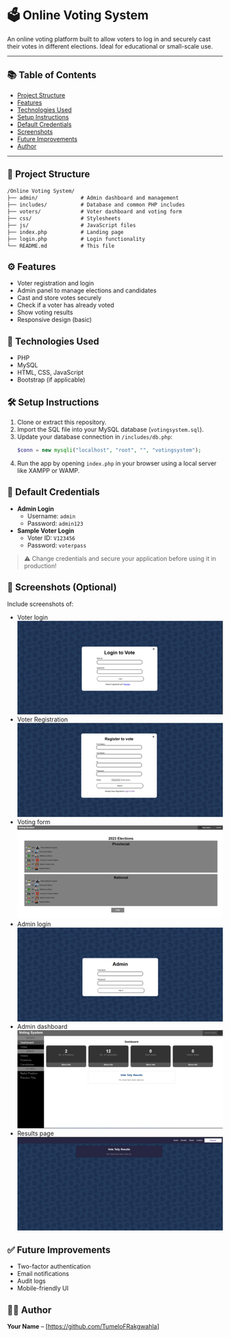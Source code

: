 # 🗳️ Online Voting System

An online voting platform built to allow voters to log in and securely cast their votes in different elections. Ideal for educational or small-scale use.

---

## 📚 Table of Contents

- [Project Structure](#-project-structure)
- [Features](#️-features)
- [Technologies Used](#-technologies-used)
- [Setup Instructions](#️-setup-instructions)
- [Default Credentials](#-default-credentials)
- [Screenshots](#-screenshots-optional)
- [Future Improvements](#-future-improvements)
- [Author](#-author)

---

## 📁 Project Structure

```
/Online Voting System/
├── admin/              # Admin dashboard and management
├── includes/           # Database and common PHP includes
├── voters/             # Voter dashboard and voting form
├── css/                # Stylesheets
├── js/                 # JavaScript files
├── index.php           # Landing page
├── login.php           # Login functionality
└── README.md           # This file
```

## ⚙️ Features

- Voter registration and login
- Admin panel to manage elections and candidates
- Cast and store votes securely
- Check if a voter has already voted
- Show voting results
- Responsive design (basic)

## 🚀 Technologies Used

- PHP
- MySQL
- HTML, CSS, JavaScript
- Bootstrap (if applicable)

## 🛠️ Setup Instructions

1. Clone or extract this repository.
2. Import the SQL file into your MySQL database (`votingsystem.sql`).
3. Update your database connection in `/includes/db.php`:
   ```php
   $conn = new mysqli("localhost", "root", "", "votingsystem");
   ```
4. Run the app by opening `index.php` in your browser using a local server like XAMPP or WAMP.

## 🔐 Default Credentials

- **Admin Login**
  - Username: `admin`
  - Password: `admin123`
- **Sample Voter Login**
  - Voter ID: `V123456`
  - Password: `voterpass`

> ⚠️ Change credentials and secure your application before using it in production!

## 📸 Screenshots (Optional)

Include screenshots of:
- Voter login
 ![Alt text](Images/Login%20page.png)
- Voter Registration
![Alt text](Images/Regestertion%20page%20.png)
- Voting form
![Alt text](Images/Voting%20Form.png)
- Admin login
![Alt text](Images/Admin%20Login%20page.png)
- Admin dashboard
![Alt text](Images/Admin%20Home%20page.png)
- Results page
![Alt text](Images/Result%20page.png)

## ✅ Future Improvements

- Two-factor authentication
- Email notifications
- Audit logs
- Mobile-friendly UI

## 🧑‍💻 Author

**Your Name** – [https://github.com/TumeloFRakgwahla]
